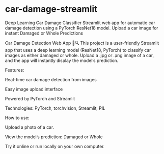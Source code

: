# car-damage-streamlit
Deep Learning Car Damage Classifier Streamlit web app for automatic car damage detection using a PyTorch ResNet18 model. Upload a car image for instant Damaged or Whole Predictions


Car Damage Detection Web App 🚗🔍
This project is a user-friendly Streamlit app that uses a deep learning model (ResNet18, PyTorch) to classify car images as either damaged or whole. Upload a .jpg or .png image of a car, and the app will instantly display the model’s prediction.

Features:

Real-time car damage detection from images

Easy image upload interface

Powered by PyTorch and Streamlit

Technologies: PyTorch, torchvision, Streamlit, PIL

How to use:

Upload a photo of a car.

View the model’s prediction: Damaged or Whole

Try it online or run locally on your own computer.
